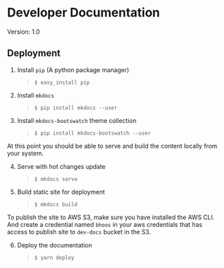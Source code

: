 # Developer Documentation
Version: 1.0

## Deployment
1. Install `pip` (A python package manager)
   > `$ easy_install pip`

2. Install `mkdocs`
   > `$ pip install mkdocs --user`

3. Install `mkdocs-bootswatch` theme collection
   > `$ pip install mkdocs-bootswatch --user`

At this point you should be able to serve and build the content locally from your system.

4. Serve with hot changes update
   > `$ mkdocs serve`

5. Build static site for deployment
   > `$ mkdocs build`

To publish the site to AWS S3, make sure you have installed the AWS CLI. And create a credential
named `bhoos` in your aws credentials that has access to publish site to `dev-docs` bucket in
the S3.

6. Deploy the documentation
   > `$ yarn deploy`

